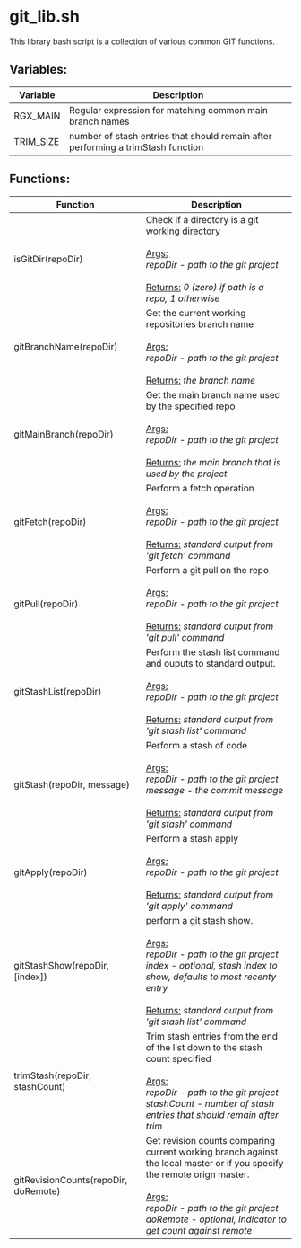 # git_lib.sh
  This library bash script is a collection of various common GIT functions.

## Variables:
| Variable | Description |
|----------|-------------|
| RGX_MAIN | Regular expression for matching common main branch names |
| TRIM_SIZE | number of stash entries that should remain after performing a trimStash function |

## Functions:
| Function | Description |
|----------|-------------|
| isGitDir(repoDir) | Check if a directory is a git working directory <br><br><u>Args:</u><br><i>repoDir - path to the git project</i><br><br><u>Returns:</u><i> 0 (zero) if path is a repo, 1 otherwise |
| gitBranchName(repoDir) | Get the current working repositories branch name <br><br><u>Args:</u><br><i>repoDir - path to the git project</i><br><br><u>Returns:</u><i> the branch name</i>|
| gitMainBranch(repoDir) | Get the main branch name used by the specified repo <br><br><u>Args:</u><br><i>repoDir - path to the git project</i><br><br><u>Returns:</u><i> the main branch that is used by the project</i>|
| gitFetch(repoDir) | Perform a fetch operation <br><br><u>Args:</u><br><i>repoDir - path to the git project</i><br><br><u>Returns:</u><i> standard output from 'git fetch' command</i>|
| gitPull(repoDir) | Perform a git pull on the repo <br><br><u>Args:</u><br><i>repoDir - path to the git project</i><br><br><u>Returns:</u><i> standard output from 'git pull' command</i>|
| gitStashList(repoDir) | Perform the stash list command and ouputs to standard output. <br><br><u>Args:</u><br><i>repoDir - path to the git project</i><br><br><u>Returns:</u><i> standard output from 'git stash list' command</i>|
| gitStash(repoDir, message) | Perform a stash of code<br><br><u>Args:</u><br><i>repoDir - path to the git project</i><br><i>message - the commit message</i><br><br><u>Returns:</u><i> standard output from 'git stash' command</i>
| gitApply(repoDir) | Perform a stash apply <br><br><u>Args:</u><br><i>repoDir - path to the git project</i><br><br><u>Returns:</u><i> standard output from 'git apply' command</i>|
| gitStashShow(repoDir, [index]) | perform a git stash show. <br><br><u>Args:</u><br><i>repoDir - path to the git project</i><br><i>index - optional, stash index to show, defaults to most recenty entry</i><br><br><u>Returns:</u><i> standard output from 'git stash list' command</i>|
| trimStash(repoDir, stashCount) | Trim stash entries from the end of the list down to the stash count specified <br><br><u>Args:</u><br><i>repoDir - path to the git project</i><br><i>stashCount - number of stash entries that should remain after trim</i>|
| gitRevisionCounts(repoDir, doRemote) | Get revision counts comparing current working branch against the local master or if you specify the remote orign master.<br><br><u>Args:</u><br><i>repoDir - path to the git project</i><br><i>doRemote - optional, indicator to get count against remote</i>|